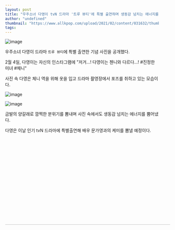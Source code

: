 ```yaml
---
layout: post
title: "우주소녀 다영이 tvN 드라마 '트루 뷰티'에 특별 출연하며 생동감 넘치는 에너지를 발산하고 있다."
author: "undefined"
thumbnail: "https://www.allkpop.com/upload/2021/02/content/031632/thumb/1612387931-image.png"
tags: 
---
```



![image](https://www.allkpop.com/upload/2021/02/content/031632/1612387931-image.png)

우주소녀 다영이 드라마 `트루 뷰티`에 특별 출연한 기념 사진을 공개했다.

2월 4일, 다영이는 자신의 인스타그램에 "저거...! 다영이는 첸니와 다르다...! #진정한 미녀 #체니"

사진 속 다영은 체니 역을 위해 옷을 입고 드라마 촬영장에서 포즈를 취하고 있는 모습이다.

![image](https://www.allkpop.com/upload/2021/02/content/031633/1612388004-instagramphotodownload.jpg)

![image](https://www.allkpop.com/upload/2021/02/content/031633/1612388008-instagramphotodownload.jpg)

금발의 양갈래로 깜찍한 분위기를 뽐내며 사진 속에서도 생동감 넘치는 에너지를 뿜어냈다.

다영은 이날 인기 tvN 드라마에 특별출연해 배우 문가영과의 케미를 뽐낼 예정이다.


<div class="video_wrapper" style="padding-top: 56.25%;">
    <iframe class="instagram-media" id="instagram-embed-0" src="https://www.instagram.com/p/CK1anvVldTf/embed/captioned/?cr=1&amp;v=13&amp;wp=1080&amp;rd=https%3A%2F%2Fwww.allkpop.com&amp;rp=%2Farticle%2F2021%2F02%2Fcosmic-girls-dayoung-exudes-her-lively-energy-while-making-a-special-appearance-in-the-tvn-drama-true-beauty#%7B%22ci%22%3A0%2C%22os%22%3A2493.849999969825%2C%22ls%22%3A2097.2550000296906%2C%22le%22%3A2489.33999997098%7D" allowtransparency="true" allowfullscreen="true" frameborder="0" height="0" data-instgrm-payload-id="instagram-media-payload-0" scrolling="no" style="background: white; max-width: 540px; width: calc(100% - 2px); border-radius: 3px; border: 1px solid rgb(219, 219, 219); box-shadow: none; display: block; margin: 0px; min-width: 326px; padding: 0px; position: absolute;"></iframe>
</div>
